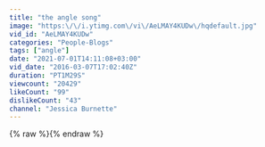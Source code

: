 ```yaml
---
title: "the angle song"
image: "https:\/\/i.ytimg.com\/vi\/AeLMAY4KUDw\/hqdefault.jpg"
vid_id: "AeLMAY4KUDw"
categories: "People-Blogs"
tags: ["angle"]
date: "2021-07-01T14:11:08+03:00"
vid_date: "2016-03-07T17:02:40Z"
duration: "PT1M29S"
viewcount: "20429"
likeCount: "99"
dislikeCount: "43"
channel: "Jessica Burnette"
---
```

{% raw %}{% endraw %}
